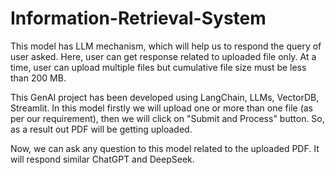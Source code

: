 # Information-Retrieval-System

This model has LLM mechanism, which will help us to respond the query of user asked.
Here, user can get response related to uploaded file only. At a time, user can upload multiple files but cumulative file size must be less than 200 MB.

This GenAI project has been developed using LangChain, LLMs, VectorDB, Streamlit. 
In this model firstly we will upload one or more than one file (as per our requirement), then we will click on "Submit and Process" button. So, as a result out PDF will be getting uploaded.

Now, we can ask any question to this model related to the uploaded PDF. It will respond similar ChatGPT and DeepSeek.
